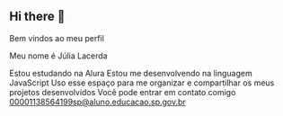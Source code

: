 ## Hi there 👋
Bem vindos ao meu perfil

Meu nome é Júlia Lacerda

Estou estudando na Alura 
Estou me desenvolvendo na linguagem JavaScript
Uso esse espaço para me organizar e compartilhar os meus projetos desenvolvidos
Você pode entrar em contato comigo 
00001138564199sp@aluno.educacao.sp.gov.br
<!--
**Jujulf/jujulf** is a ✨ _special_ ✨ repository because its `README.md` (this file) appears on your GitHub profile.

Here are some ideas to get you started:

- 🔭 I’m currently working on ...
- 🌱 I’m currently learning ...
- 👯 I’m looking to collaborate on ...
- 🤔 I’m looking for help with ...
- 💬 Ask me about ...
- 📫 How to reach me: ...
- 😄 Pronouns: ...
- ⚡ Fun fact: ...
-->
